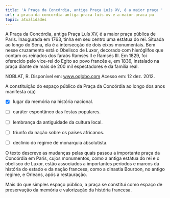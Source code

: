 ```yaml
---
title: 'A Praça da Concórdia, antiga Praça Luís XV, é a maior praça '
url: a-praca-da-concordia-antiga-praca-luis-xv-e-a-maior-praca-pu
topic: atualidades
---
```



A Praça da Concórdia, antiga Praça Luís XV, é a maior praça pública de Paris. Inaugurada em 1763, tinha em seu centro uma estátua do rei. Situada ao longo do Sena, ela é a intersecção de dois eixos monumentais. Bem nesse cruzamento está o Obelisco de Luxor, decorado com hieróglifos que contam os reinados dos faraós Ramsés II e Ramsés III. Em 1829, foi oferecido pelo vice-rei do Egito ao povo francês e, em 1836, instalado na praça diante de mais de 200 mil espectadores e da família real.

NOBLAT, R. Disponível em: www.oglobo.com Acesso em: 12 dez. 2012.

A constituição do espaço público da Praça da Concórdia ao longo dos anos manifesta o(a)



- [x] lugar da memória na história nacional.
- [ ] caráter espontâneo das festas populares.
- [ ] lembrança da antiguidade da cultura local.
- [ ] triunfo da nação sobre os países africanos.
- [ ] declínio do regime de monarquia absolutista.


O texto descreve as mudanças pelas quais passou a importante praça da Concórdia em Paris, cujos monumentos, como a antiga estátua do rei e o obelisco de Luxor, estão associados a importantes períodos e marcos da história do estado e da nação francesa, como a dinastia Bourbon, no antigo regime, e Orleans, após a restauração.

Mais do que simples espaço público, a praça se constitui como espaço de preservação da memória e valorização da história francesa.
